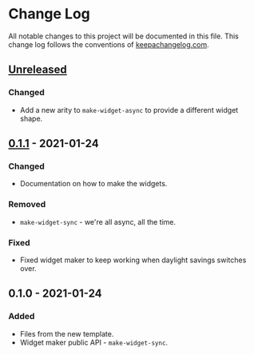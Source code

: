 # Change Log
All notable changes to this project will be documented in this file. This change log follows the conventions of [keepachangelog.com](http://keepachangelog.com/).

## [Unreleased]
### Changed
- Add a new arity to `make-widget-async` to provide a different widget shape.

## [0.1.1] - 2021-01-24
### Changed
- Documentation on how to make the widgets.

### Removed
- `make-widget-sync` - we're all async, all the time.

### Fixed
- Fixed widget maker to keep working when daylight savings switches over.

## 0.1.0 - 2021-01-24
### Added
- Files from the new template.
- Widget maker public API - `make-widget-sync`.

[Unreleased]: https://github.com/your-name/type-infer/compare/0.1.1...HEAD
[0.1.1]: https://github.com/your-name/type-infer/compare/0.1.0...0.1.1
